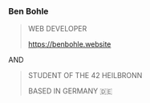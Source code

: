 ### Ben Bohle 
> WEB DEVELOPER
>
>  https://benbohle.website

AND

> STUDENT OF THE 42 HEILBRONN
> 
> BASED IN GERMANY 🇩🇪


